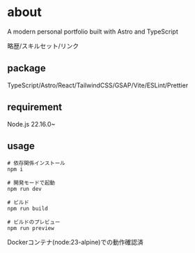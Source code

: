 # about

A modern personal portfolio built with Astro and TypeScript

略歴/スキルセット/リンク

## package

TypeScript/Astro/React/TailwindCSS/GSAP/Vite/ESLint/Prettier

## requirement

Node.js 22.16.0~

## usage

```shell
# 依存関係インストール
npm i

# 開発モードで起動
npm run dev

# ビルド
npm run build

# ビルドのプレビュー
npm run preview
```

Dockerコンテナ(node:23-alpine)での動作確認済
